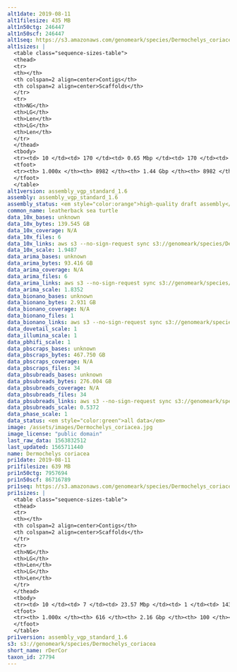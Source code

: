 ```yaml
---
alt1date: 2019-08-11
alt1filesize: 435 MB
alt1n50ctg: 246447
alt1n50scf: 246447
alt1seq: https://s3.amazonaws.com/genomeark/species/Dermochelys_coriacea/rDerCor1/assembly_vgp_standard_1.6/rDerCor1.alt.asm.20190811.fasta.gz
alt1sizes: |
  <table class="sequence-sizes-table">
  <thead>
  <tr>
  <th></th>
  <th colspan=2 align=center>Contigs</th>
  <th colspan=2 align=center>Scaffolds</th>
  </tr>
  <tr>
  <th>NG</th>
  <th>LG</th>
  <th>Len</th>
  <th>LG</th>
  <th>Len</th>
  </tr>
  </thead>
  <tbody>
  <tr><td> 10 </td><td> 170 </td><td> 0.65 Mbp </td><td> 170 </td><td> 0.65 Mbp </td></tr>  <tr><td> 20 </td><td> 433 </td><td> 0.48 Mbp </td><td> 433 </td><td> 0.48 Mbp </td></tr>  <tr><td> 30 </td><td> 770 </td><td> 0.38 Mbp </td><td> 770 </td><td> 0.38 Mbp </td></tr>  <tr><td> 40 </td><td> 1197 </td><td> 0.30 Mbp </td><td> 1197 </td><td> 0.30 Mbp </td></tr>  <tr style="background-color:#cccccc;"><td> 50 </td><td> 1724 </td><td> 0.25 Mbp </td><td> 1724 </td><td> 0.25 Mbp </td></tr>  <tr><td> 60 </td><td> 2378 </td><td> 0.20 Mbp </td><td> 2378 </td><td> 0.20 Mbp </td></tr>  <tr><td> 70 </td><td> 3207 </td><td> 0.15 Mbp </td><td> 3207 </td><td> 0.15 Mbp </td></tr>  <tr><td> 80 </td><td> 4314 </td><td> 0.11 Mbp </td><td> 4314 </td><td> 0.11 Mbp </td></tr>  <tr><td> 90 </td><td> 5932 </td><td> 72.34 Kbp </td><td> 5932 </td><td> 72.34 Kbp </td></tr>  <tr><td> 100 </td><td> 8981 </td><td> 8.55 Kbp </td><td> 8981 </td><td> 8.55 Kbp </td></tr>  </tbody>
  <tfoot>
  <tr><th> 1.000x </th><th> 8982 </th><th> 1.44 Gbp </th><th> 8982 </th><th> 1.44 Gbp </th></tr>
  </tfoot>
  </table>
alt1version: assembly_vgp_standard_1.6
assembly: assembly_vgp_standard_1.6
assembly_status: <em style="color:orange">high-quality draft assembly</em>
common_name: leatherback sea turtle
data_10x_bases: unknown
data_10x_bytes: 139.545 GB
data_10x_coverage: N/A
data_10x_files: 6
data_10x_links: aws s3 --no-sign-request sync s3://genomeark/species/Dermochelys_coriacea/rDerCor1/genomic_data/10x/ .<br>
data_10x_scale: 1.9487
data_arima_bases: unknown
data_arima_bytes: 93.416 GB
data_arima_coverage: N/A
data_arima_files: 6
data_arima_links: aws s3 --no-sign-request sync s3://genomeark/species/Dermochelys_coriacea/rDerCor1/genomic_data/arima/ .<br>
data_arima_scale: 1.8352
data_bionano_bases: unknown
data_bionano_bytes: 2.931 GB
data_bionano_coverage: N/A
data_bionano_files: 1
data_bionano_links: aws s3 --no-sign-request sync s3://genomeark/species/Dermochelys_coriacea/rDerCor1/genomic_data/bionano/ .<br>
data_dovetail_scale: 1
data_illumina_scale: 1
data_pbhifi_scale: 1
data_pbscraps_bases: unknown
data_pbscraps_bytes: 467.750 GB
data_pbscraps_coverage: N/A
data_pbscraps_files: 34
data_pbsubreads_bases: unknown
data_pbsubreads_bytes: 276.004 GB
data_pbsubreads_coverage: N/A
data_pbsubreads_files: 34
data_pbsubreads_links: aws s3 --no-sign-request sync s3://genomeark/species/Dermochelys_coriacea/rDerCor1/genomic_data/pacbio/ . --exclude "*scraps.bam* --exclude "*ccs.bam*"<br>
data_pbsubreads_scale: 0.5372
data_phase_scale: 1
data_status: <em style="color:green">all data</em>
image: /assets/images/Dermochelys_coriacea.jpg
image_license: "public domain"
last_raw_data: 1563832512
last_updated: 1565711440
name: Dermochelys coriacea
pri1date: 2019-08-11
pri1filesize: 639 MB
pri1n50ctg: 7957694
pri1n50scf: 86716789
pri1seq: https://s3.amazonaws.com/genomeark/species/Dermochelys_coriacea/rDerCor1/assembly_vgp_standard_1.6/rDerCor1.pri.asm.20190811.fasta.gz
pri1sizes: |
  <table class="sequence-sizes-table">
  <thead>
  <tr>
  <th></th>
  <th colspan=2 align=center>Contigs</th>
  <th colspan=2 align=center>Scaffolds</th>
  </tr>
  <tr>
  <th>NG</th>
  <th>LG</th>
  <th>Len</th>
  <th>LG</th>
  <th>Len</th>
  </tr>
  </thead>
  <tbody>
  <tr><td> 10 </td><td> 7 </td><td> 23.57 Mbp </td><td> 1 </td><td> 143.70 Mbp </td></tr>  <tr><td> 20 </td><td> 17 </td><td> 17.31 Mbp </td><td> 2 </td><td> 142.40 Mbp </td></tr>  <tr><td> 30 </td><td> 32 </td><td> 12.87 Mbp </td><td> 4 </td><td> 137.63 Mbp </td></tr>  <tr><td> 40 </td><td> 51 </td><td> 10.22 Mbp </td><td> 6 </td><td> 122.47 Mbp </td></tr>  <tr style="background-color:#cccccc;"><td> 50 </td><td> 74 </td><td style="background-color:#88ff88;"> 7.96 Mbp </td><td> 8 </td><td style="background-color:#88ff88;"> 86.72 Mbp </td></tr>  <tr><td> 60 </td><td> 105 </td><td> 6.56 Mbp </td><td> 10 </td><td> 78.90 Mbp </td></tr>  <tr><td> 70 </td><td> 142 </td><td> 5.16 Mbp </td><td> 13 </td><td> 68.83 Mbp </td></tr>  <tr><td> 80 </td><td> 194 </td><td> 3.51 Mbp </td><td> 18 </td><td> 35.22 Mbp </td></tr>  <tr><td> 90 </td><td> 274 </td><td> 2.04 Mbp </td><td> 25 </td><td> 20.62 Mbp </td></tr>  <tr><td> 100 </td><td> 615 </td><td> 36  bp </td><td> 99 </td><td> 60  bp </td></tr>  </tbody>
  <tfoot>
  <tr><th> 1.000x </th><th> 616 </th><th> 2.16 Gbp </th><th> 100 </th><th> 2.17 Gbp </th></tr>
  </tfoot>
  </table>
pri1version: assembly_vgp_standard_1.6
s3: s3://genomeark/species/Dermochelys_coriacea
short_name: rDerCor
taxon_id: 27794
---
```

